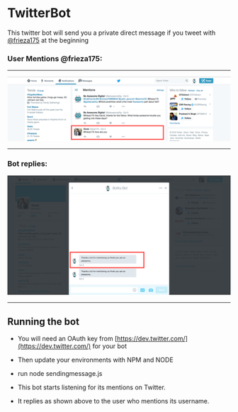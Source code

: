 # TwitterBot


This twitter bot will send you a private direct message if you tweet with [@frieza175](https://twitter.com/botifulbot/) at the beginning

### User Mentions @frieza175:
  ---
  ![User Mention](https://github.com/VivekBhat/replying-TwitterBot/blob/master/resources/mention.png)

  ---
  
### Bot replies:

  ![Bot Replies](https://github.com/VivekBhat/replying-TwitterBot/blob/master/resources/reply.png)

  ---
  
## Running the bot
* You will need an OAuth key from [https://dev.twitter.com/](https://dev.twitter.com/) for your bot

* Then update your environments with NPM and NODE

* run node sendingmessage.js

* This bot starts listening for its mentions on Twitter.

* It replies as shown above to the user who mentions its username.
